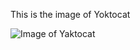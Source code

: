This is the image of Yoktocat

![Image of Yaktocat](https://octodex.github.com/images/yaktocat.png)
